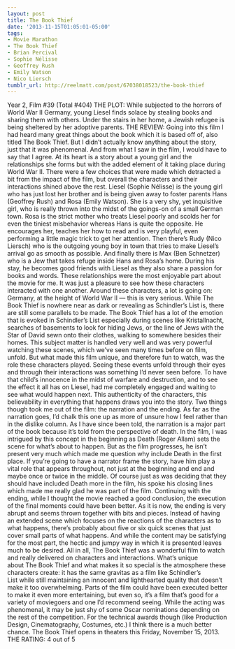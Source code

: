 ```yaml
---
layout: post
title: The Book Thief
date: '2013-11-15T01:05:01-05:00'
tags:
- Movie Marathon
- The Book Thief
- Brian Percival
- Sophie Nélisse
- Geoffrey Rush
- Emily Watson
- Nico Liersch
tumblr_url: http://reelmatt.com/post/67038018523/the-book-thief
---
```



Year 2, Film #39 (Total #404)
THE PLOT: While subjected to the horrors of World War II Germany, young Liesel finds solace by stealing books and sharing them with others. Under the stairs in her home, a Jewish refugee is being sheltered by her adoptive parents.
THE REVIEW: Going into this film I had heard many great things about the book which it is based off of, also titled The Book Thief. But I didn’t actually know anything about the story, just that it was phenomenal. And from what I saw in the film, I would have to say that I agree. At its heart is a story about a young girl and the relationships she forms but with the added element of it taking place during World War II. There were a few choices that were made which detracted a bit from the impact of the film, but overall the characters and their interactions shined above the rest.
Liesel (Sophie Nélisse) is the young girl who has just lost her brother and is being given away to foster parents Hans (Geoffrey Rush) and Rosa (Emily Watson). She is a very shy, yet inquisitive girl, who is really thrown into the midst of the goings-on of a small German town. Rosa is the strict mother who treats Liesel poorly and scolds her for even the tiniest misbehavior whereas Hans is quite the opposite. He encourages her, teaches her how to read and is very playful, even performing a little magic trick to get her attention. Then there’s Rudy (Nico Liersch) who is the outgoing young boy in town that tries to make Liesel’s arrival go as smooth as possible. And finally there is Max (Ben Schnetzer) who is a Jew that takes refuge inside Hans and Rosa’s home. During his stay, he becomes good friends with Liesel as they also share a passion for books and words.
These relationships were the most enjoyable part about the movie for me. It was just a pleasure to see how these characters interacted with one another. Around these characters, a lot is going on: Germany, at the height of World War II — this is very serious. While The Book Thief is nowhere near as dark or revealing as Schindler’s List is, there are still some parallels to be made. The Book Thief has a lot of the emotion that is evoked in Schindler’s List especially during scenes like Kristallnacht, searches of basements to look for hiding Jews, or the line of Jews with the Star of David sewn onto their clothes, walking to somewhere besides their homes. This subject matter is handled very well and was very powerful watching these scenes, which we’ve seen many times before on film, unfold. But what made this film unique, and therefore fun to watch, was the role these characters played. Seeing these events unfold through their eyes and through their interactions was something I’d never seen before. To have that child’s innocence in the midst of warfare and destruction, and to see the effect it all has on Liesel, had me completely engaged and waiting to see what would happen next. This authenticity of the characters, this believability in everything that happens draws you into the story.
Two things though took me out of the film: the narration and the ending. As far as the narration goes, I’d chalk this one up as more of unsure how I feel rather than in the dislike column. As I have since been told, the narration is a major part of the book because it’s told from the perspective of death. In the film, I was intrigued by this concept in the beginning as Death (Roger Allam) sets the scene for what’s about to happen. But as the film progresses, he isn’t present very much which made me question why include Death in the first place. If you’re going to have a narrator frame the story, have him play a vital role that appears throughout, not just at the beginning and end and maybe once or twice in the middle. Of course just as was deciding that they should have included Death more in the film, his spoke his closing lines which made me really glad he was part of the film.
Continuing with the ending, while I thought the movie reached a good conclusion, the execution of the final moments could have been better. As it is now, the ending is very abrupt and seems thrown together with bits and pieces. Instead of having an extended scene which focuses on the reactions of the characters as to what happens, there’s probably about five or six quick scenes that just cover small parts of what happens. And while the content may be satisfying for the most part, the hectic and jumpy way in which it is presented leaves much to be desired.
All in all, The Book Thief was a wonderful film to watch and really delivered on characters and interactions. What’s unique about The Book Thief and what makes it so special is the atmosphere these characters create: it has the same gravitas as a film like Schindler’s List while still maintaining an innocent and lighthearted quality that doesn’t make it too overwhelming. Parts of the film could have been executed better to make it even more entertaining, but even so, it’s a film that’s good for a variety of moviegoers and one I’d recommend seeing. While the acting was phenomenal, it may be just shy of some Oscar nominations depending on the rest of the competition. For the technical awards though (like Production Design, Cinematography, Costumes, etc.) I think there is a much better chance.
The Book Thief opens in theaters this Friday, November 15, 2013.
THE RATING: 4 out of 5 
